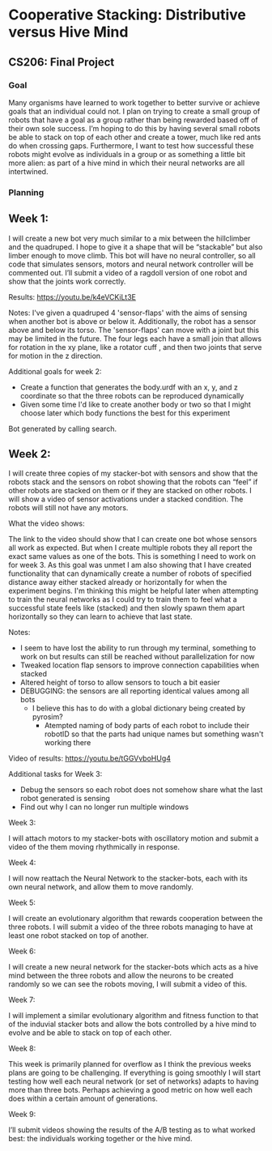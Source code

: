 # Cooperative Stacking: Distributive versus Hive Mind
## CS206: Final Project

### Goal

Many organisms have learned to work together to better survive or achieve goals that an individual 
could not. I plan on trying to create a small group of robots that have a goal as a
group rather than being rewarded based off of their own sole success. I’m hoping to 
do this by having several small robots be able to stack on top of each other and create 
a tower, much like red ants do when crossing gaps. Furthermore, I want to test how successful 
these robots might evolve as individuals in a group or as something a little bit more alien:
as part of a hive mind in which their neural networks are all intertwined.

### Planning

## Week 1:

I will create a new bot very much similar to a mix between the hillclimber and the quadruped. 
I hope to give it a shape that will be “stackable” but also limber enough to move climb. 
This bot will have no neural controller, so all code that simulates sensors, motors and 
neural network controller will be commented out. I’ll submit a video of a ragdoll version
of one robot and show that the joints work correctly.

Results:  https://youtu.be/k4eVCKiLt3E

Notes: I've given a quadruped 4 'sensor-flaps' with the aims of sensing when another bot is above or below it.
Additionally, the robot has a sensor above and below its torso. The 'sensor-flaps' can move with a joint but this may
be limited in the future. The four legs each have a small join that allows for rotation in the xy plane, like a rotator cuff
, and then two joints that serve for motion in the z direction.

Additional goals for week 2:

 - Create a function that generates the body.urdf with an x, y, and z coordinate so that the three robots can be
reproduced dynamically
 - Given some time I'd like to create another body or two so that I might choose later which body functions the best for
this experiment

Bot generated by calling search.

## Week 2:

I will create three copies of my stacker-bot with sensors and show that the robots 
stack and the sensors on robot showing that the robots can “feel” if other robots 
are stacked on them or if they are stacked on other robots. I will show a video of sensor
activations under a stacked condition. The robots will still not have any motors.

What the video shows: 

The link to the video should show that I can create one bot whose sensors all work as
expected. But when I create multiple robots they all report the exact same values as one
of the bots. This is something I need to work on for week 3. As this goal was unmet I 
am also showing that I have created functionality that can dynamically create a number
of robots of specified distance away either stacked already or horizontally for when the
experiment begins. I'm thinking this might be helpful later when attempting to train the neural
networks as I could try to train them to feel what a successful state feels like (stacked) and then
slowly spawn them apart horizontally so they can learn to achieve that last state.

Notes:

 -  I seem to have lost the ability to run through  my terminal, something to work on but results 
can still be reached without parallelization for now
 - Tweaked location flap sensors to improve connection capabilities when stacked
 - Altered height of torso to allow sensors to touch a bit easier
 - DEBUGGING: the sensors are all reporting identical values among all bots
   - I believe this has to do with a global dictionary being created by pyrosim?
       - Atempted naming of body parts of each robot to include their robotID so that the parts had unique names
         but something wasn't working there

Video of results: https://youtu.be/tGGVvboHUg4

Additional tasks for Week 3:
 - Debug the sensors so each robot does not somehow share what the last robot generated is sensing
 - Find out why I can no longer run multiple windows

Week 3:

I will attach motors to my stacker-bots with oscillatory motion and submit a video of 
the them moving rhythmically in response.

Week 4:

I will now reattach the Neural Network to the stacker-bots, 
each with its own neural network, and allow them to move randomly.

Week 5:

I will create an evolutionary algorithm that rewards cooperation between the three robots. 
I will submit a video of the three robots managing to have at least one robot stacked
on top of another.

Week 6:

I will create a new neural network for the stacker-bots which acts as a hive mind between
the three robots and allow the neurons to be created randomly so we can see the robots moving, 
I will submit a video of this.

Week 7:

I will implement a similar evolutionary algorithm and fitness function to that of 
the induvial stacker bots and allow the bots controlled by a hive mind to evolve and be 
able to stack on top of each other.

Week 8:

This week is primarily planned for overflow as I think the previous weeks plans
are going to be challenging. If everything is going smoothly I will start testing 
how well each neural network (or set of networks) adapts to having more than three bots. 
Perhaps achieving a good metric on how well each does within a certain amount of generations.

Week 9:

I’ll submit videos showing the results of the A/B testing as to what worked 
best: the individuals working together or the hive mind.
